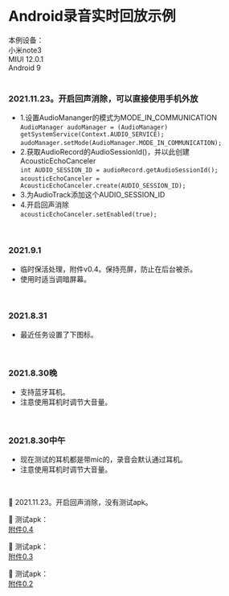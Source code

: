       
       
<br/>       
        
Android录音实时回放示例    
====      
       
本例设备：     
小米note3       
MIUI 12.0.1      
Android 9     
<br/>     
          
### 2021.11.23。开启回声消除，可以直接使用手机外放
* 1.设置AudioMananger的模式为MODE_IN_COMMUNICATION  
```AudioManager audoManager = (AudioManager) getSystemService(Context.AUDIO_SERVICE);```
```audoManager.setMode(AudioManager.MODE_IN_COMMUNICATION);```
* 2.获取AudioRecord的AudioSessionId()，并以此创建AcousticEchoCanceler  
```int AUDIO_SESSION_ID = audioRecord.getAudioSessionId();```
```acousticEchoCanceler = AcousticEchoCanceler.create(AUDIO_SESSION_ID);```
* 3.为AudioTrack添加这个AUDIO_SESSION_ID
* 4.开启回声消除  
```acousticEchoCanceler.setEnabled(true);```
<br/>

### 2021.9.1
* 临时保活处理，附件v0.4。保持亮屏，防止在后台被杀。
* 使用时适当调暗屏幕。    
<br/>  
  
### 2021.8.31
* 最近任务设置了下图标。  
<br/>     
     
### 2021.8.30晚      
* 支持蓝牙耳机。     
* 注意使用耳机时调节大音量。       
<br/>       
      
### 2021.8.30中午     
* 现在测试的耳机都是带mic的，录音会默认通过耳机。     
* 注意使用耳机时调节大音量。     
<br/>

🚀 2021.11.23。开启回声消除，没有测试apk。

     
🚀 测试apk：      
<a href="https://gitee.com/vigiles/headsetplayback/raw/master/apk/release/app-release-0.4.apk" target="_blank">附件0.4</a>
   

🚀 测试apk：     
<a href="https://gitee.com/vigiles/headsetplayback/raw/master/apk/release/app-release-0.3.apk" target="_blank">附件0.3</a>

    
🚀 测试apk：          
<a href="https://gitee.com/vigiles/headsetplayback/raw/master/apk/release/app-release-0.2.apk" target="_blank">附件0.2</a>
    
<br/>        
     